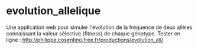 # evolution_allelique
Une application web pour simuler l'évolution de la fréquence de deux allèles connaissant la valeur sélective (fitness) de chaque génotype.
Tester en ligne : http://philippe.cosentino.free.fr/productions/evolution_all/
